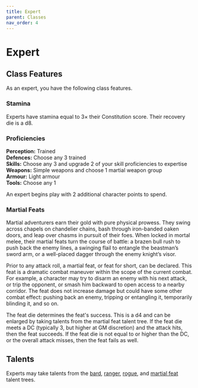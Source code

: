 ```yaml
---
title: Expert
parent: Classes
nav_order: 4
---
```


# Expert

## Class Features
As an expert, you have the following class features.

### Stamina
Experts have stamina equal to 3× their Constitution score. Their recovery die is a d8.

### Proficiencies
**Perception:** Trained<br>
**Defences:** Choose any 3 trained<br>
**Skills:** Choose any 3 and upgrade 2 of your skill proficiencies to expertise<br>
**Weapons:** Simple weapons and choose 1 martial weapon group<br>
**Armour:** Light armour<br>
**Tools:** Choose any 1

An expert begins play with 2 additional character points to spend.

### Martial Feats
Martial adventurers earn their gold with pure physical prowess. They swing across chapels on chandelier chains, bash through iron-banded oaken doors, and leap over chasms in pursuit of their foes. When locked in mortal melee, their martial feats turn the course of battle: a brazen bull rush to push back the enemy lines, a swinging flail to entangle the beastman’s sword arm, or a well-placed dagger through the enemy knight’s visor.

Prior to any attack roll, a martial feat, or feat for short, can be declared. This feat is a dramatic combat maneuver within the scope of the current combat. For example, a character may try to disarm an enemy with his next attack, or trip the opponent, or smash him backward to open access to a nearby corridor. The feat does not increase damage but could have some other combat effect: pushing back an enemy, tripping or entangling it, temporarily blinding it, and so on.

The feat die determines the feat's success. This is a d4 and can be enlarged by taking talents from the martial feat talent tree. If the feat die meets a DC (typically 3, but higher at GM discretion) and the attack hits, then the feat succeeds. If the feat die is not equal to or higher than the DC, or the overall attack misses, then the feat fails as well.

## Talents
Experts may take talents from the [bard](https://stormchaserroleplaying.com/stormchaserRPG/Talents/Bard/), [ranger](https://stormchaserroleplaying.com/stormchaserRPG/Talents/Ranger/), [rogue](https://stormchaserroleplaying.com/stormchaserRPG/Talents/Rogue/), and [martial feat](https://stormchaserroleplaying.com/stormchaserRPG/Talents/Martial/) talent trees.
